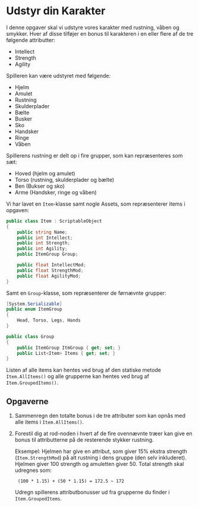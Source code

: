# Udstyr din Karakter

I denne opgaver skal vi udstyre vores karakter med rustning, våben og smykker. Hver af disse tilføjer en bonus til karakteren i en eller flere af de tre følgende attributter:
- Intellect
- Strength
- Agility

Spilleren kan være udstyret med følgende:
- Hjelm
- Amulet
- Rustning
- Skulderplader
- Bælte
- Busker
- Sko
- Handsker
- Ringe
- Våben

Spillerens rustning er delt op i fire grupper, som kan repræsenteres som sæt:
- Hoved (hjelm og amulet)
- Torso (rustning, skulderplader og bælte)
- Ben (Bukser og sko)
- Arme (Handsker, ringe og våben)

Vi har lavet en `Item`-klasse samt nogle Assets, som repræsenterer items i opgaven:
```csharp
public class Item : ScriptableObject
{
    public string Name;
    public int Intellect;
    public int Strength;
    public int Agility;
    public ItemGroup Group;

    public float IntellectMod;
    public float StrengthMod;
    public float AgilityMod;
}
```
Samt en `Group`-klasse, som repræsenterer de førnævnte grupper:
```csharp
[System.Serializable]
public enum ItemGroup
{
    Head, Torso, Legs, Hands
}

public class Group
{
    public ItemGroup ItmGroup { get; set; }
    public List<Item> Items { get; set; }
}
```
Listen af alle items kan hentes ved brug af den statiske metode `Item.AllItems()` og alle grupperne kan hentes ved brug af `Item.GroupedItems()`.

## Opgaverne
1) Sammenregn den totalte bonus i de tre attributer som kan opnås med alle items i `Item.AllItems()`.
2) Forestil dig at rod-noden i hvert af de fire ovennævnte træer kan give en bonus til attributterne på de resterende stykker rustning.

    Eksempel: Hjelmen har give en attribut, som giver 15% ekstra strength (`Item.StrengthMod`) på alt rustning i dens gruppe (den selv inkluderet). Hjelmen giver 100 strength og amuletten giver 50. Total strength skal udregnes som:

        (100 * 1.15) + (50 * 1.15) = 172.5 ~ 172

    Udregn spillerens attributbonusser ud fra grupperne du finder i `Item.GroupedItems`.
